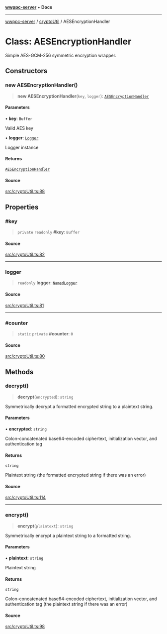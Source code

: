 [**wwppc-server**](../../README.md) • **Docs**

***

[wwppc-server](../../modules.md) / [cryptoUtil](../README.md) / AESEncryptionHandler

# Class: AESEncryptionHandler

Simple AES-GCM-256 symmetric encryption wrapper.

## Constructors

### new AESEncryptionHandler()

> **new AESEncryptionHandler**(`key`, `logger`): [`AESEncryptionHandler`](AESEncryptionHandler.md)

#### Parameters

• **key**: `Buffer`

Valid AES key

• **logger**: [`Logger`](../../log/interfaces/Logger.md)

Logger instance

#### Returns

[`AESEncryptionHandler`](AESEncryptionHandler.md)

#### Source

[src/cryptoUtil.ts:88](https://github.com/WWPPC/WWPPC-server/blob/7d555ed708ef67895244cc584473d7c0aa4c1395/src/cryptoUtil.ts#L88)

## Properties

### #key

> `private` `readonly` **#key**: `Buffer`

#### Source

[src/cryptoUtil.ts:82](https://github.com/WWPPC/WWPPC-server/blob/7d555ed708ef67895244cc584473d7c0aa4c1395/src/cryptoUtil.ts#L82)

***

### logger

> `readonly` **logger**: [`NamedLogger`](../../log/classes/NamedLogger.md)

#### Source

[src/cryptoUtil.ts:81](https://github.com/WWPPC/WWPPC-server/blob/7d555ed708ef67895244cc584473d7c0aa4c1395/src/cryptoUtil.ts#L81)

***

### #counter

> `static` `private` **#counter**: `0`

#### Source

[src/cryptoUtil.ts:80](https://github.com/WWPPC/WWPPC-server/blob/7d555ed708ef67895244cc584473d7c0aa4c1395/src/cryptoUtil.ts#L80)

## Methods

### decrypt()

> **decrypt**(`encrypted`): `string`

Symmetrically decrypt a formatted encrypted string to a plaintext string.

#### Parameters

• **encrypted**: `string`

Colon-concatenated base64-encoded ciphertext, initialization vector, and authentication tag

#### Returns

`string`

Plaintext string (the formatted encrypted string if there was an error)

#### Source

[src/cryptoUtil.ts:114](https://github.com/WWPPC/WWPPC-server/blob/7d555ed708ef67895244cc584473d7c0aa4c1395/src/cryptoUtil.ts#L114)

***

### encrypt()

> **encrypt**(`plaintext`): `string`

Symmetrically encrypt a plaintext string to a formatted string.

#### Parameters

• **plaintext**: `string`

Plaintext string

#### Returns

`string`

Colon-concatenated base64-encoded ciphertext, initialization vector, and authentication tag (the plaintext string if there was an error)

#### Source

[src/cryptoUtil.ts:98](https://github.com/WWPPC/WWPPC-server/blob/7d555ed708ef67895244cc584473d7c0aa4c1395/src/cryptoUtil.ts#L98)
